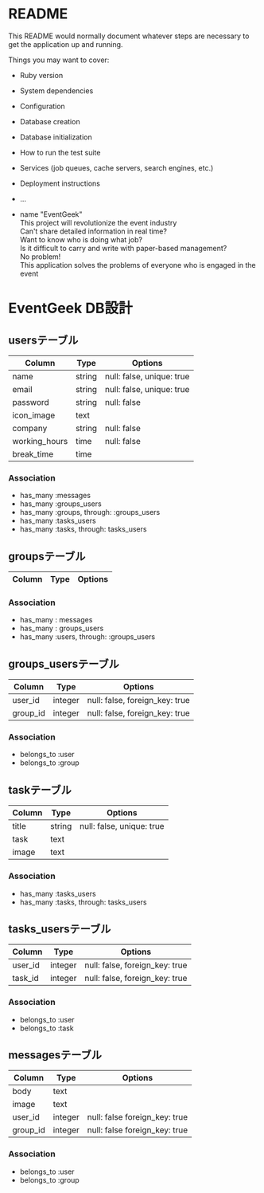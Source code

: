 # README

This README would normally document whatever steps are necessary to get the
application up and running.

Things you may want to cover:

* Ruby version

* System dependencies

* Configuration

* Database creation

* Database initialization

* How to run the test suite

* Services (job queues, cache servers, search engines, etc.)

* Deployment instructions

* ...

* name  "EventGeek"  
This project will revolutionize the event industry  
Can't share detailed information in real time?  
Want to know who is doing what job?  
Is it difficult to carry and write with paper-based management?  
No problem!  
This application solves the problems of everyone who is engaged in the event

# EventGeek DB設計

## usersテーブル

|Column|Type|Options|
|------|----|-------|
|name|string|null: false, unique: true|
|email|string|null: false, unique: true|
|password|string|null: false|
|icon_image|text|
|company|string|null: false|
|working_hours|time|null: false|
|break_time|time|

### Association

- has_many :messages
- has_many :groups_users
- has_many :groups, through: :groups_users
- has_many :tasks_users
- has_many :tasks, through: tasks_users

## groupsテーブル

|Column|Type|Options|
|------|----|-------|

### Association

- has_many : messages
- has_many : groups_users
- has_many :users, through: :groups_users

## groups_usersテーブル

|Column|Type|Options|
|------|----|-------|
|user_id|integer|null: false, foreign_key: true|
|group_id|integer|null: false, foreign_key: true|

### Association

- belongs_to :user
- belongs_to :group

## taskテーブル

|Column|Type|Options|
|------|----|-------|
|title|string|null: false, unique: true|
|task|text|
|image|text|

### Association

- has_many :tasks_users
- has_many :tasks, through: tasks_users

## tasks_usersテーブル

|Column|Type|Options|
|------|----|-------|
|user_id|integer|null: false, foreign_key: true|
|task_id|integer|null: false, foreign_key: true|

### Association

- belongs_to :user
- belongs_to :task

## messagesテーブル

|Column|Type|Options|
|------|----|-------|
|body|text|
|image|text|
|user_id|integer|null: false foreign_key: true|
|group_id|integer|null: false foreign_key: true|

### Association

- belongs_to :user
- belongs_to :group